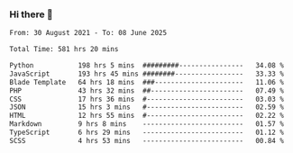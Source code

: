 ### Hi there 👋

<!--
**dominoto/dominoto** is a ✨ _special_ ✨ repository because its `README.md` (this file) appears on your GitHub profile.

Here are some ideas to get you started:

- 🔭 I’m currently working on ...
- 🌱 I’m currently learning ...
- 👯 I’m looking to collaborate on ...
- 🤔 I’m looking for help with ...
- 💬 Ask me about ...
- 📫 How to reach me: ...
- 😄 Pronouns: ...
- ⚡ Fun fact: ...
-->
<!--START_SECTION:waka-->

```txt
From: 30 August 2021 - To: 08 June 2025

Total Time: 581 hrs 20 mins

Python           198 hrs 5 mins  #########----------------   34.08 %
JavaScript       193 hrs 45 mins ########-----------------   33.33 %
Blade Template   64 hrs 18 mins  ###----------------------   11.06 %
PHP              43 hrs 32 mins  ##-----------------------   07.49 %
CSS              17 hrs 36 mins  #------------------------   03.03 %
JSON             15 hrs 3 mins   #------------------------   02.59 %
HTML             12 hrs 55 mins  #------------------------   02.22 %
Markdown         9 hrs 8 mins    -------------------------   01.57 %
TypeScript       6 hrs 29 mins   -------------------------   01.12 %
SCSS             4 hrs 53 mins   -------------------------   00.84 %
```

<!--END_SECTION:waka-->
